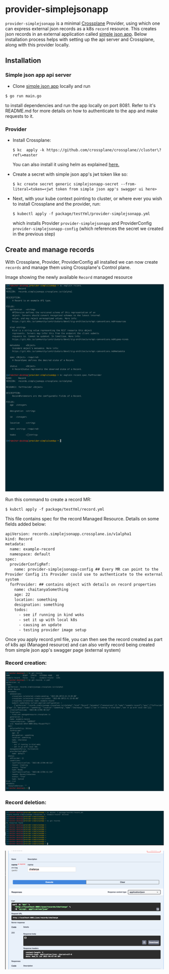 # provider-simplejsonapp

`provider-simplejsonapp` is a minimal [Crossplane](https://crossplane.io/) Provider,
using which one can express external json records as a k8s `record` resource.
This creates json records in an external application called [simple json app](https://github.com/chaitanyakolluru/go-works/tree/main/simpleJsonApp). Below installation process helps with setting up the api server and Crossplane, along with this provider locally.

## Installation

### Simple json app api server

- Clone [simple json app](https://github.com/chaitanyakolluru/go-works/tree/main/simpleJsonApp) locally and run

```
$ go run main.go
```

to install dependencies and run the app locally on port 8081. Refer to it's README.md for more details on how to authenticate to the app and make requests to it.

### Provider

- Install Crossplane:

  ```
  $ kc  apply -k https://github.com/crossplane/crossplane//cluster\?ref\=master
  ```

  You can also install it using helm as explained [here.](https://docs.crossplane.io/latest/software/install/)

- Create a secret with simple json app's jwt token like so:

  ```
  $ kc create secret generic simplejsonapp-secret --from-literal=token=<jwt token from simple json app's swagger ui here>
  ```

- Next, with your kube context pointing to cluster, or where ever you wish to install Crossplane and the provider, run:
  ```
  $ kubectl apply -f package/testYml/provider-simplejsonapp.yml
  ```
  which installs Provider `provider-simplejsonapp` and ProviderConfig `provider-simplejsonapp-config` (which references the secret we created in the previous step)

## Create and manage records

With Crossplane, Provider, ProviderConfig all installed we can now create `records` and manage them using Crossplane's Control plane.

Image showing the newly available `Record` managed resource

![record resource](./images/Record-resource.png)

Run this command to create a record MR:

```
$ kubctl apply -f package/testYml/record.yml
```

This file contains spec for the record Managed Resource. Details on some fields added below:

```
apiVersion: records.simplejsonapp.crossplane.io/v1alpha1
kind: Record
metadata:
  name: example-record
  namespace: default
spec:
  providerConfigRef:
    name: provider-simplejsonapp-config ## Every MR can point to the Provider Config its Provider could use to authenticate to the external system
  forProvider: ## contains object with details on record properties
    name: chaitanyaSomething
    age: 22
    location: something
    designation: something
    todos:
      - see if running in kind woks
      - set it up with local k8s
      - causing an update
      - testing provider image setup
```

Once you apply record.yml file, you can then see the record created as part of k8s api (Managed resource) and can also verify
record being created from simple json app's swagger page (external system)

### Record creation:

![record create](./images/record-create.png)

### Record deletion:

![record deletion](./images/record-delete.png)

![record deletion](./images/record-delete-on-simplejsonapp.png)

